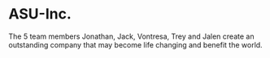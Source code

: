 # ASU-Inc.
The 5 team members Jonathan, Jack, Vontresa, Trey and Jalen create an outstanding company that may become life changing and benefit the world. 
